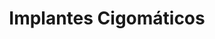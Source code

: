 ---
templateKey: specialties-page
language: es
title: Implantes Cigomáticos
redirects: /en/specialties/dental-implants/

# Hero Section
hero:
  display: true
  type: default
  image: /img/hero-zygomatic-implants.jpg
  parallax: false
  title: >
    <span class="bebas" style="font-family:Bebas Neue Bold;color:white;font-weight:lighter">Implantes Cigomáticos</span>
  indicator: false
  halfSize: true

# Heading Section
specialtiesHeading:
  display: true
  img: /img/icon-zygomatic-implants.png
  content: Sin duda, la mejor alternativa para aquellos pacientes con gran pérdida de hueso en sus maxilares y en los que ya no es posible colocar implantes dentales convencionales. “Una solución óptima a un problema complejo.”.

# Aside section
paragraphSection:
  body: >
    <p>
      Cuando se pierden uno o varios dientes, y no son reemplazados a la brevedad,
      se inicia de inmediato un lento pero progresivo proceso de reabsorción a nivel
      del hueso maxilar que va mermando en ancho y alto la cantidad de estructura
      ósea disponible, y necesaria, para la colocación de implantes dentales. “Lo
      que no se usa se atrofia”, y es precisamente lo que le sucede al REBORDE
      MAXILAR EDÉNTULO, naturalmente, a consecuencia de la falta de estimulación por
      ausencia de cargas funcionales. De modo que
      <strong>
        si transcurre mucho tiempo entre la ablasión dental y la intención de
        rehabilitación, es muy probable que para entonces ya no exista el suficiente
        material óseo capaz de garantizar un buen anclaje primario y una adecuada
        oseointegración de los dispositivos convencionales</strong>
      de títanio, que una vez implantados, deberían funcionar como sustitutos
      artificiales de las raíces dentarias y sólidos soportes para la fijación de
      estructuras protésicas.
    </p>
    <p>
      Afortunadamente en muchos casos, cuando el defecto del reborde es leve y bien
      localizado, es posible recurrir sin inconvenientes al emplazamiento de
      INJERTOS autólogos o sintéticos como paso previo o simultáneo a la colocación
      de implantes dentales. Sin embargo, si la pérdida ósea es muy grande y
      generalizada, estos procedimientos suelen volverse muy incómodos, complejos,
      extensos e impredecibles, ya que implican la necesidad de generar una gran
      herida corporal a nivel de pelvis o cabeza para recolectar tacos de hueso de
      cresta ilíaca o calota, altas posibilidades de rechazo por la crueldad propia
      de la técnica quirúrgica y un período de cicatrización tisular que podría
      abarcar hasta 5 o 6 meses de espera, antes de poder continuar con el
      tratamiento.
    </p>
    <p>
      Ante tales eventualidades,
      <strong>es muchas veces preferible olvidarse del maxilar y de los injertos, y fijar
        los implantes a otros huesos de la región orofacial</strong>, siendo por su compacta estructura y cercanía anatómica los huesos MALAR O
      CIGOMÁTICO (que forma el pómulo) y esfenoides, los de preferencia. De modo que
      <strong>los implantes cigomáticos no son más que dispositivos dentales especiales,
        mucho más largos que los convencionales</strong>
      <em>(entre 30 y 55 mm de longitud) </em>y que nos permiten elaborar sin
      inconvenientes dentaduras fijas aún en los casos de atrofia maxilar severa o
      avanzada; y es por ello que, en conjunto con los implantes pterigoideos
      <em>(muy similares a los cigomáticos y que se anclan a nivel de la sutura
        pterigomaxilar)</em>, se les conoce también en el argot popular como
      <strong>“implantes dentales para pacientes con poco hueso”.</strong> Y es que
      en definitiva, la relativa sencillez de su implantación
      <em>(en relación a la colocación de injertos múltiples)</em>, la ausencia de
      morbilidad de una zona donante y un periodo de curación mucho más corto y
      favorable para el paciente, sugieren a estos IMPLANTES LARGOS como una
      alternativa más simple y segura para casos extremos, en comparación con otras
      técnicas de regeneración ósea e implantología oral.
    </p>    
  image: /img/aside-zygomatic-implants.jpg

# Quote Section
quote:
  title: ''
  body: >
   El tratamiento con implantes cigomáticos es un procedimiento que implica una intervención de cirugía mayor, en block quirúrgico de ambiente hospitalario, anestesia general y todos los recursos de soporte vital que, indiscutiblemente, amerita el caso.
  author: Dr. Castor José Garabán Povea
  footer:
    position: Cirujano Bucal
    clinic: DENTAL VIP, Especialidades Odontológicas s.c.

# Parallax Section
plainParallax:
  image: /img/parallax-zygomatic-implants.jpg

# Faq Section
faq:
  title:  Preguntas Frecuentes
  blocks:
    - questions:

      - question: ¿En qué consiste la fase de estudio y planificación del tratamiento?
        answer: >
          <p>En realidad es muy amplia y abarca muchas consideraciones, pero una de las más relevantes es la valoración del estado de la estructura ósea y dental del paciente a través de una tomografía volumétrica en 3D. Esta prueba proporciona al Especialista valiosa información y le permiten, a priori, constatar que la persona realmente no puede ser tratada con implantes dentales convencionales.</p>
      - question: ¿Qué pacientes pueden someterse a esta técnica de implantología oral?
        answer: >
          <p>En principio, todos aquellos que hayan perdido dientes y mucho volumen óseo en sus estructuras maxilares, y que por supuesto; aspiren a una rehabilitación de mucha más calidad que la que le pueda ofrecer cualquier opción con dentaduras removibles.</p>
      - question: ¿Cuáles son las causas de la pérdida del hueso?
        answer: >
          <p>Son múltiples, pero entre las más comunes encontramos la edad, la enfermedad periodontal crónica, infecciones de origen odontogénico, accidentes y traumatismos faciales, extracción traumática de dientes y restos radiculares, uso prolongado de dentaduras removibles, quistes e infecciones respiratorias o de senos paranasales, resección de procesos tumorales, y por supuesto; la reabsorción fisiológica a consecuencia del desinterés o imposibilidad de reemplazar en tiempo razonable las piezas dentales perdidas.</p>
      - question: ¿Existe algún límite de edad para optar al procedimiento?
        answer: >
          <p>En adultos ninguna, siempre y cuando las expectativas de vida de la persona justifiquen la inversión de tiempo y dinero. De hecho, gran parte de nuestros pacientes sobrepasan los 65 años de edad.</p>
      - question: ¿Qué porcentaje de éxito tiene en la actualidad?
        answer: >
          <p>¡Extraordinario!, superior al de los implantes convencionales y muy cercano al 100 % de los casos, con una tasa de supervivencia media del 95% a los 10 años.</p>
      - question: ¿Es un tratamiento doloroso?
        answer: >
          <p>En lo absoluto, ya que casi siempre se efectúa bajo anestesia general. Además, el postoperatorio suele ser muy llevadero, con pocas molestias y permite que el paciente se reincorpore en muy corto plazo a su vida cotidiana. Aun así, la prescripción de un protocolo analgésico completamente individualizado será de rutina y garantizará un control efectivo del dolor postquirúrgico en los casos más rebeldes. </p>
      - question: ¿Podría realizarse solo con sedación y anestesia local?
        answer: >
          <p>Ocasionalmente, y solo en condiciones quirúrgicas muy favorables. Sin embargo, para su tranquilidad y la nuestra, en DENTAL VIP jamás desestimamos la delicadeza del procedimiento y siempre preferimos la anestesia general en block quirúrgico y ambiente hospitalario para este tipo de intervenciones.</p>
      - question: ¿De qué material están fabricados estos implantes?
        answer: >
          <p>De aleaciones de titanio para alto rendimiento. El grado de pureza del titanio viene determinado por el porcentaje máximo de oxígeno en el que se produce, siendo el de grado 1 el de mayor pureza, ya que su contenido en oxígeno y hierro es muy bajo. En total y al día de hoy, existen unos 40 grados para denominar las diferentes aleaciones de titanio, que abarcan desde el titanio puro hasta combinaciones con vanadio, paladio, rutenio, aluminio, estaño y molibdeno. Sin embargo, la aleación de titanio grado 5 representa a la fecha más del 50% del uso total de titanio a nivel mundial y se considera un material altamente biocompatible y con cualidades biomecánicas superiores al titanio puro.</p>
      - question: ¿Cuáles son sus verdaderas ventajas?
        answer: >
          <p>En comparación con las tradicionales técnicas de implantología oral, que contemplan heroicas reconstrucciones alveolares con injertos autólogos múltiples, los implantes largos ofrecen las siguientes ventajas:</p>
          <ol>
            <li>Evitan el alto riesgo de rechazo asociado a los injertos maxilares.
            </li>
            <li>Reducen considerablemente el tiempo total de tratamiento.
            </li>
            <li>Implican un procedimiento mucho más conservador, seguro y predecible.
            </li>
            <li>Mayores probabilidades de éxito, ya que el hueso malar es muy compacto y prácticamente inmune a la reabsorción ósea (no así los injertos). 
            </li>
            <li>Menor morbilidad, ya que no es necesario intervenir en regiones anatómicas extraorales para recolectar hueso.
            </li>
            <li>Alta posibilidad de carga inmediata (prótesis fija el mismo día).
            </li>
            <li>Postoperatorio más corto y favorable para el paciente.
            </li>
            <li>Mejor pronóstico a corto, mediano y largo plazo.
            </li>  
          </ol>
          <p>Además, el protocolo de implantes cigomáticos garantiza la función de barrera, estabilidad biomecánica y correcta distribución de las fuerzas masticatorias a través de los pilares maxilomalares; evitando así las sobrecargas y el fracaso ocasional por fatiga.
          </p>
      - question: ¿Cuáles riesgos y contraindicaciones existen?
        answer: >
          <p>La mayoría de los estudios citan a la sinusitis y comunicación bucosinusal como las complicaciones postoperatorias que aparecen con mayor frecuencia, con una incidencia de 4,93 por cada 100 implantes colocados. Sin embargo, se considera una prevalencia tan baja que corrobora aún más la alta tasa de éxito que se consigue con estos implantes.
          En relación a las contraindicaciones, tenemos que, sin tomar en consideración cualquier condición o enfermedad sistémica que pudiera impedir un acto quirúrgico, son muy pocas, y generalmente todas asociadas a patologías o infecciones preexistentes dentro del seno o antro maxilar. De modo que en algunos casos, la interconsulta y tratamiento previo con un Otorrino, pudiera ser imprescindible.
          </p>
    - questions:

      - question: ¿Cómo es y cuánto tiempo dura la cirugía?
        answer: >
          <p>Las 4 técnicas más destacadas son la de Bránemark, la de Stella y Warner (Sinus Slot Technique), la técnica paramaxilar o extrasinusal y la técnica ZAGA (Zygoma Anatomy-Guided Approach) del Dr. Carlos Aparicio. En la técnica clásica o de Branemark se colocan los implantes cigomáticos maniobrando a través del seno maxilar, hasta alcanzar el arco cigomático. En la de Stella y Warner se logra una visualización más directa de la base del hueso malar, gracias a la apertura de una amplia ventana en la pared lateral del antro paranasal. En la extrasinusal, los implantes se colocan por fuera del hueso maxilar, sin involucrar al seno; y en la metodología ZAGA, se contempla cualquier combinación posible de las 3 técnicas anteriores, con la finalidad de ejecutar una cirugía más individualizada y adaptada a la anatomía particular de cada persona.</p>
          <p>Lógicamente, en función de la complejidad del caso, número de dispositivos a implantar, tipo de abordaje seleccionado, y por supuesto, la destreza del Cirujano; entre 30 y 120 minutos suele oscilar el período de tiempo necesario para anestesiar, hacer incisiones, diseccionar tejidos, estipular medidas y aproximaciones, seleccionar los implantes, fresar y perforar, atornillar, limpiar y suturar la herida.</p>
      - question: ¿Puede cualquier Especialista realizar este tipo de operación?
        answer: >
          <p>Este procedimiento, aunque no es exclusivo de nuestra clínica, no es tan común en la práctica habitual, debido a que muy pocos Odontólogos están verdaderamente capacitados para brindar estos tratamientos. La habilidad quirúrgica pertinente para la colocación de implantes cigomáticos requiere de un alto nivel de experiencia, impecable dominio de la anatomía de cabeza y cuello y un entrenamiento quirúrgico muy avanzado. De modo que solo un Cirujano Maxilofacial, realmente experimentado, será el profesional indicado.</p>
      - question: ¿Me podría quedar alguna marca o cicatriz en la cara?
        answer: >
          <p>¡Jamás!, ya que el procedimiento se ejecuta en su totalidad por vía intraoral.</p>
      - question: ¿Es luego necesario permanecer hospitalizado?
        answer: >
          <p>Muy rara vez, y solo en caso de cualquier imprevisto o complicación quirúrgica que requiera de cuidados especiales.</p>
      - question: ¿Cómo es el postoperatorio y cuánto tiempo tarda el paciente en recuperarse?
        answer: >
          <p>El postoperatorio no suele revestir mayores complicaciones, en tanto que el paciente cumpla escrupulosamente con las indicaciones suministradas. Las pautas a seguir pueden variar según cada intervención, el tipo de abordaje utilizado y las condiciones particulares de cada caso; pero la medicación (antibióticos, analgésicos y antiinflamatorios), aplicación local de frío, el reposo y la higiene oral son fundamentales para conseguir una recuperación lo más rápida y satisfactoria posible. Usualmente, entre 2 y 5 días es el tiempo que tardan la mayoría de las personas en reiniciar sus actividades habituales.</p>
      - question: ¿Son estos implantes más costosos que los implantes normales?
        answer: >
          <p>¡Indudablemente!, tomando en consideración que son hasta 4 veces más largos que los convencionales y se necesita mucho más titanio para su fabricación, requieren quirófano y anestesia general, instrumental y componentes quirúrgicos de diseño avanzado, una intervención de cirugía mayor más larga e invasiva y la participación de un experto Cirujano Maxilofacial.</p>
      - question: ¿Qué tipo de prótesis se puede después confeccionar?
        answer: >
          <p>Usualmente una prótesis híbrida de metal-acrílico o metal-porcelana.</p>
      - question: ¿Solo se utilizan para fijar dentaduras completas, es decir, cuando faltan todos los dientes?
        answer: >
          <p>Tradicionalmente así era, ya que fue un procedimiento diseñado a tal fin, con 4 implantes en total, 2 a cada lado del maxilar. Sin embargo, en la actualidad se aplican modificaciones de la técnica original que permiten ubicar el implante cigomático o pterigoideo en una posición adecuada y compatible con una rehabilitación en base a prótesis parcial fija (coronas y puentes cerámicos). De hecho, hoy en día son múltiples las posibilidades que ofrecen estos implantes, desde la colocación de un único dispositivo asimétrico, hasta innumerables combinaciones con implantes convencionales, lógicamente para dar solución a la gran mayoría de los casos, y en algunos, hasta para reducir costes.</p>
      - question: ¿Es posible colocar una prótesis fija el mismo día de la intervención, aunque sea una provisional?
        answer: >
          <p>Muchas veces sí, ya que el anclaje multicortical y el probado diseño del ápice de estos implantes proporcionan generalmente una gran estabilidad primaria. No obstante, es solo después de la cirugía, que se decidirá si se instala una prótesis fija o una convencional con alivios en las zonas donde emerjan las plataformas intraorales. Luego, una vez transcurrido el período de oseointegración, al cabo de 4, 5 o 6 meses, es que se realiza la rehabilitación protésica definitiva.</p>
      - question: Culminado el tratamiento, ¿qué debo hacer para conservar mis implantes toda la vida?
        answer: >
          <p>Básicamente conservarse en buen estado de salud general, practicar muy buena higiene oral y acudir regularmente al Odontólogo. En estos casos, es muy recomendable realizar un seguimiento vitalicio (clínico y radiográfico) del paciente, para poder detectar a tiempo cualquier proceso infeccioso incipiente o desajuste de los componentes protésicos que pudieran generar males mayores. Además, usualmente recomendamos remover la prótesis cada 6 meses para inspeccionar y limpiar los implantes y aditamentos protésicos, el tejido blando que les rodea y la base o cara interna de la estructura protésica. </p>

# Clinic Cases
clinicCases:
  title: Cirugía Bucal - Casos Clínicos
  items:
    - image: /img/clinic-cases-oral-surgery-es-01-thumb.jpg
      title: > 
        <h6>Exposición de implantes Dentales </h6>
    - image: /img/clinic-cases-oral-surgery-es-02-thumb.jpg
      title: >
        <h6>Extracción de Cordal Inferior </h6>
    - image: /img/clinic-cases-oral-surgery-es-03-thumb.jpg
      title: >
        <h6>Exodoncia, Injerto de Hueso e Implante Inmediato </h6>
    - image: /img/clinic-cases-oral-surgery-es-04-thumb.jpg
      title: >
        <h6>Extracciones Múltiples </h6>
    - image: /img/clinic-cases-oral-surgery-es-05-thumb.jpg
      title: >
        <h6>Frenilectomía </h6>
    - image: /img/clinic-cases-oral-surgery-es-06-thumb.jpg
      title: >
        <h6>Regeneración ósea con hueso autólogo </h6>
    - image: /img/clinic-cases-oral-surgery-es-07-thumb.jpg
      title: >
        <h6>Exposición de Canino Incluído </h6>
    - image: /img/clinic-cases-oral-surgery-es-08-thumb.jpg
      title: >
        <h6>Sinus Lift </h6>
    - image: /img/clinic-cases-oral-surgery-es-09-thumb.jpg
      title: >
        <h6>Biopsia Excisional </h6>
    - image: /img/clinic-cases-oral-surgery-es-10-thumb.jpg
      title: >
        <h6>Apicectomía </h6>
    - image: /img/clinic-cases-oral-surgery-es-11-thumb.jpg 
      title: >
        <h6>Implantología con Plasma Rico en Fibrina <em>(PRF)</em> </h6>
    - image: /img/clinic-cases-oral-surgery-es-12-thumb.jpg
      title: >
        <h6>Eliminación de Torus Mandibulares </h6>
    - image: /img/clinic-cases-oral-surgery-es-13-thumb.jpg
      title: >
        <h6>Elevación de Seno Maxilar e Implantes Dentales </h6>
    - image: /img/clinic-cases-oral-surgery-es-14-thumb.jpg
      title: >
        <h6>Regeneración Tisular Guiada </h6>
    - image: /img/clinic-cases-oral-surgery-es-15-thumb.jpg
      title: >
        <h6>Reconstrucción de Tabla Ósea Vestibular </h6>
    - image: /img/clinic-cases-oral-surgery-es-16-thumb.jpg
      title: >
        <h6>Extracción Simple de Restos Radiculares </h6>
    - image: /img/clinic-cases-oral-surgery-es-17-thumb.jpg
      title: >
        <h6>Resección Quirúrgica de Lesión Fibromatosa </h6>
    - image: /img/clinic-cases-oral-surgery-es-18-thumb.jpg
      title: >
        <h6>Pilar de Cicatrización </h6>
    - image: /img/clinic-cases-oral-surgery-es-19-thumb.jpg
      title: >
        <h6>Corticotomía para Expansión de Reborde Alveolar </h6>
    - image: /img/clinic-cases-oral-surgery-es-20-thumb.jpg
      title: >
        <h6>Odontectomía de Cordal Superior Incluida </h6>
    - image: /img/clinic-cases-oral-surgery-es-21-thumb.jpg
      title: >
        <h6>Extracción de un Primer Molar Superior </h6>
  lightbox:
    placeholder: ''
    type: ''
    images: 
      - image: /img/clinic-cases-oral-surgery-es-01.jpg
      - image: /img/clinic-cases-oral-surgery-es-02.jpg
      - image: /img/clinic-cases-oral-surgery-es-03.jpg
      - image: /img/clinic-cases-oral-surgery-es-04.jpg
      - image: /img/clinic-cases-oral-surgery-es-05.jpg
      - image: /img/clinic-cases-oral-surgery-es-06.jpg
      - image: /img/clinic-cases-oral-surgery-es-07.jpg
      - image: /img/clinic-cases-oral-surgery-es-08.jpg
      - image: /img/clinic-cases-oral-surgery-es-09.jpg
      - image: /img/clinic-cases-oral-surgery-es-10.jpg
      - image: /img/clinic-cases-oral-surgery-es-11.jpg
      - image: /img/clinic-cases-oral-surgery-es-12.jpg
      - image: /img/clinic-cases-oral-surgery-es-13.jpg
      - image: /img/clinic-cases-oral-surgery-es-14.jpg
      - image: /img/clinic-cases-oral-surgery-es-15.jpg
      - image: /img/clinic-cases-oral-surgery-es-16.jpg
      - image: /img/clinic-cases-oral-surgery-es-17.jpg
      - image: /img/clinic-cases-oral-surgery-es-18.jpg
      - image: /img/clinic-cases-oral-surgery-es-19.jpg
      - image: /img/clinic-cases-oral-surgery-es-20.jpg
      - image: /img/clinic-cases-oral-surgery-es-21.jpg
# Responsive Aside Paragraphs
asides:
  display: false
  sections:
    - align: right
      title: >
        <h3>''</h3>
      content: >
        <p>''</p>
      image: /img/professionals-dr-castor-jose-garaban-povea.png
      footer:
        display: true
        image:
          src: /img/professionals-dr-castor-jose-garaban-povea-studies.jpg
          display: true
        button:
          text: ''
          to: ''
          display: false
  
# Testimonial Section
lightQuote:
  color: '#fff'
  display: true
  img:
    ld: /img/quotes-phillosophy.jpg
    pt: /img/quotes-zygomatic-implants-portrait.jpg
  content: ESTA TÉCNICA ES UNA VERDADERA BENDICIÓN, Y MÁS AÚN LUEGO DE UNA EXPERIENCIA COMO LA MÍA, EN LA QUE POR DESCONOCIMIENTO O DESIDIA, UN ODONTÓLOGO DE MI PAÍS ME CONDENÓ A USAR POR AÑOS UNAS DENTADURAS REMOVIBLES QUE NO SE SUJETABAN POR NADA DEL MUNDO.”

# Contact Form
form:
  title: ¡Consúltenos Ahora Mismo!
  img: /img/parallax-form-specialties.png

# Procedures Section
procedures:
  display: true
  title: ¡Dele a su Salud el Valor que se Merece!
  procedures:
    - title: Instalaciones
      to: /la-clinica/instalaciones/
      img: /img/procedures-facilities.jpg
    - title: Tecnología
      to: /la-clinica/tecnologia/
      img: /img/procedures-technology.jpg
    - title: Profesionales
      to:  /profesionales/
      img: /img/procedures-professionals.png
---